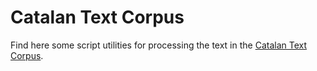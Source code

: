 # Catalan Text Corpus
Find here some script utilities for processing the text in the [Catalan Text Corpus](https://github.com/Softcatala/ca-text-corpus).
